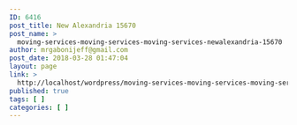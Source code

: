 ```yaml
---
ID: 6416
post_title: New Alexandria 15670
post_name: >
  moving-services-moving-services-moving-services-newalexandria-15670
author: mrgabonijeff@gmail.com
post_date: 2018-03-28 01:47:04
layout: page
link: >
  http://localhost/wordpress/moving-services-moving-services-moving-services-newalexandria-15670/
published: true
tags: [ ]
categories: [ ]
---
```

